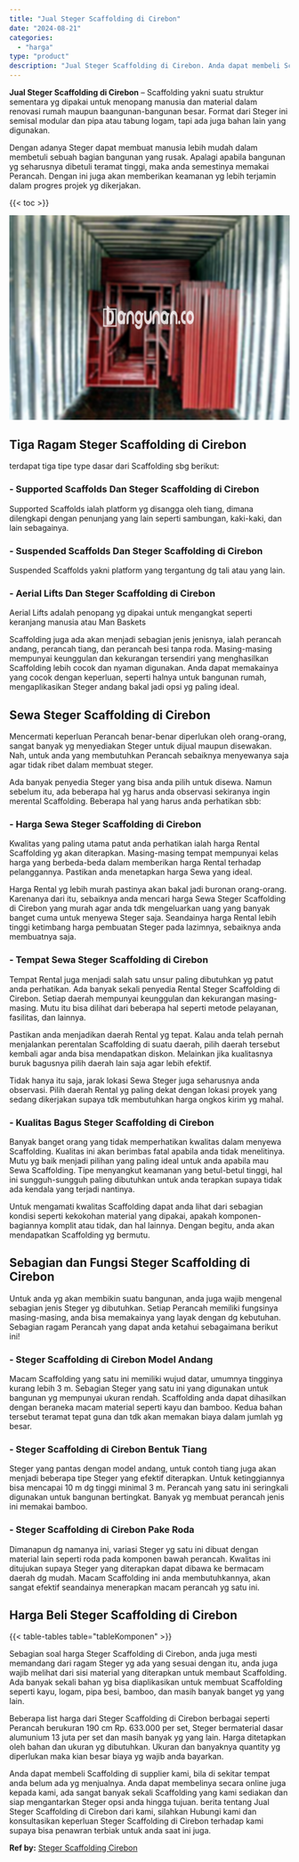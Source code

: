 ```yaml
---
title: "Jual Steger Scaffolding di Cirebon"
date: "2024-08-21"
categories: 
  - "harga"
type: "product"
description: "Jual Steger Scaffolding di Cirebon. Anda dapat membeli Scaffolding di supplier kami, bila di sekitar tempat anda belum ada yg menjualnya. Anda dapat membelin..."
---
```


**Jual Steger Scaffolding di Cirebon** – Scaffolding yakni suatu struktur sementara yg dipakai untuk menopang manusia dan material dalam renovasi rumah maupun baangunan-bangunan besar. Format dari Steger ini semisal modular dan pipa atau tabung logam, tapi ada juga bahan lain yang digunakan.

Dengan adanya Steger dapat membuat manusia lebih mudah dalam membetuli sebuah bagian bangunan yang rusak. Apalagi apabila bangunan yg seharusnya dibetuli teramat tinggi, maka anda semestinya memakai Perancah. Dengan ini juga akan memberikan keamanan yg lebih terjamin dalam progres projek yg dikerjakan.

{{< toc >}}

![Jual Steger Scaffolding di Cirebon](/images/sewa-scaffolding-steger-15.png)

## Tiga Ragam Steger Scaffolding di Cirebon

terdapat tiga tipe type dasar dari Scaffolding sbg berikut:

### \- Supported Scaffolds Dan Steger Scaffolding di Cirebon

Supported Scaffolds ialah platform yg disangga oleh tiang, dimana dilengkapi dengan penunjang yang lain seperti sambungan, kaki-kaki, dan lain sebagainya.

### \- Suspended Scaffolds Dan Steger Scaffolding di Cirebon

Suspended Scaffolds yakni platform yang tergantung dg tali atau yang lain.

### \- Aerial Lifts Dan Steger Scaffolding di Cirebon

Aerial Lifts adalah penopang yg dipakai untuk mengangkat seperti keranjang manusia atau Man Baskets

Scaffolding juga ada akan menjadi sebagian jenis jenisnya, ialah perancah andang, perancah tiang, dan perancah besi tanpa roda. Masing-masing mempunyai keunggulan dan kekurangan tersendiri yang menghasilkan Scaffolding lebih cocok dan nyaman digunakan. Anda dapat memakainya yang cocok dengan keperluan, seperti halnya untuk bangunan rumah, mengaplikasikan Steger andang bakal jadi opsi yg paling ideal.

## Sewa Steger Scaffolding di Cirebon

Mencermati keperluan Perancah benar-benar diperlukan oleh orang-orang, sangat banyak yg menyediakan Steger untuk dijual maupun disewakan. Nah, untuk anda yang membutuhkan Perancah sebaiknya menyewanya saja agar tidak ribet dalam membuat steger.

Ada banyak penyedia Steger yang bisa anda pilih untuk disewa. Namun sebelum itu, ada beberapa hal yg harus anda observasi sekiranya ingin merental Scaffolding. Beberapa hal yang harus anda perhatikan sbb:

### \- Harga Sewa Steger Scaffolding di Cirebon

Kwalitas yang paling utama patut anda perhatikan ialah harga Rental Scaffolding yg akan diterapkan. Masing-masing tempat mempunyai kelas harga yang berbeda-beda dalam memberikan harga Rental terhadap pelanggannya. Pastikan anda menetapkan harga Sewa yang ideal.

Harga Rental yg lebih murah pastinya akan bakal jadi buronan orang-orang. Karenanya dari itu, sebaiknya anda mencari harga Sewa Steger Scaffolding di Cirebon yang murah agar anda tdk mengeluarkan uang yang banyak banget cuma untuk menyewa Steger saja. Seandainya harga Rental lebih tinggi ketimbang harga pembuatan Steger pada lazimnya, sebaiknya anda membuatnya saja.

### \- Tempat Sewa Steger Scaffolding di Cirebon

Tempat Rental juga menjadi salah satu unsur paling dibutuhkan yg patut anda perhatikan. Ada banyak sekali penyedia Rental Steger Scaffolding di Cirebon. Setiap daerah mempunyai keunggulan dan kekurangan masing-masing. Mutu itu bisa dilihat dari beberapa hal seperti metode pelayanan, fasilitas, dan lainnya.

Pastikan anda menjadikan daerah Rental yg tepat. Kalau anda telah pernah menjalankan perentalan Scaffolding di suatu daerah, pilih daerah tersebut kembali agar anda bisa mendapatkan diskon. Melainkan jika kualitasnya buruk bagusnya pilih daerah lain saja agar lebih efektif.

Tidak hanya itu saja, jarak lokasi Sewa Steger juga seharusnya anda observasi. Pilih daerah Rental yg paling dekat dengan lokasi proyek yang sedang dikerjakan supaya tdk membutuhkan harga ongkos kirim yg mahal.

### \- Kualitas Bagus Steger Scaffolding di Cirebon

Banyak banget orang yang tidak memperhatikan kwalitas dalam menyewa Scaffolding. Kualitas ini akan berimbas fatal apabila anda tidak menelitinya. Mutu yg baik menjadi pilihan yang paling ideal untuk anda apabila mau Sewa Scaffolding. Tipe menyangkut keamanan yang betul-betul tinggi, hal ini sungguh-sungguh paling dibutuhkan untuk anda terapkan supaya tidak ada kendala yang terjadi nantinya.

Untuk mengamati kwalitas Scaffolding dapat anda lihat dari sebagian kondisi seperti kekokohan material yang dipakai, apakah komponen-bagiannya komplit atau tidak, dan hal lainnya. Dengan begitu, anda akan mendapatkan Scaffolding yg bermutu.

## Sebagian dan Fungsi Steger Scaffolding di Cirebon

Untuk anda yg akan membikin suatu bangunan, anda juga wajib mengenal sebagian jenis Steger yg dibutuhkan. Setiap Perancah memiliki fungsinya masing-masing, anda bisa memakainya yang layak dengan dg kebutuhan. Sebagian ragam Perancah yang dapat anda ketahui sebagaimana berikut ini!

### \- Steger Scaffolding di Cirebon Model Andang

Macam Scaffolding yang satu ini memiliki wujud datar, umumnya tingginya kurang lebih 3 m. Sebagian Steger yang satu ini yang digunakan untuk bangunan yg mempunyai ukuran rendah. Scaffolding anda dapat dihasilkan dengan beraneka macam material seperti kayu dan bamboo. Kedua bahan tersebut teramat tepat guna dan tdk akan memakan biaya dalam jumlah yg besar.

### \- Steger Scaffolding di Cirebon Bentuk Tiang

Steger yang pantas dengan model andang, untuk contoh tiang juga akan menjadi beberapa tipe Steger yang efektif diterapkan. Untuk ketinggiannya bisa mencapai 10 m dg tinggi minimal 3 m. Perancah yang satu ini seringkali digunakan untuk bangunan bertingkat. Banyak yg membuat perancah jenis ini memakai bamboo.

### \- Steger Scaffolding di Cirebon Pake Roda

Dimanapun dg namanya ini, variasi Steger yg satu ini dibuat dengan material lain seperti roda pada komponen bawah perancah. Kwalitas ini ditujukan supaya Steger yang diterapkan dapat dibawa ke bermacam daerah dg mudah. Macam Scaffolding ini anda membutuhkannya, akan sangat efektif seandainya menerapkan macam perancah yg satu ini.

## Harga Beli Steger Scaffolding di Cirebon

{{< table-tables table="tableKomponen" >}}

Sebagian soal harga Steger Scaffolding di Cirebon, anda juga mesti memandang dari ragam Steger yg ada yang sesuai dengan itu, anda juga wajib melihat dari sisi material yang diterapkan untuk membaut Scaffolding. Ada banyak sekali bahan yg bisa diaplikasikan untuk membuat Scaffolding seperti kayu, logam, pipa besi, bamboo, dan masih banyak banget yg yang lain.

Beberapa list harga dari Steger Scaffolding di Cirebon berbagai seperti Perancah berukuran 190 cm Rp. 633.000 per set, Steger bermaterial dasar alumunium 13 juta per set dan masih banyak yg yang lain. Harga ditetapkan oleh bahan dan ukuran yg dibutuhkan. Ukuran dan banyaknya quantity yg diperlukan maka kian besar biaya yg wajib anda bayarkan.

Anda dapat membeli Scaffolding di supplier kami, bila di sekitar tempat anda belum ada yg menjualnya. Anda dapat membelinya secara online juga kepada kami, ada sangat banyak sekali Scaffolding yang kami sediakan dan siap mengantarkan Steger opsi anda hingga tujuan. berita tentang Jual Steger Scaffolding di Cirebon dari kami, silahkan Hubungi kami dan konsultasikan keperluan Steger Scaffolding di Cirebon terhadap kami supaya bisa penawran terbiak untuk anda saat ini juga.

**Ref by:** [Steger Scaffolding Cirebon](https://id.wikipedia.org/wiki/Steger)
